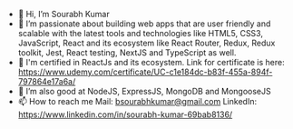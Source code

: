 - 👋 Hi, I’m Sourabh Kumar
- 👀 I’m passionate about building web apps that are user friendly and scalable with the latest tools and technologies like HTML5, CSS3, JavaScript, React and its ecosystem like React Router, Redux, Redux toolkit, Jest, React testing, NextJS and TypeScript as well. 
- 🌱 I'm certified in ReactJs and its ecosystem. Link for certificate is here: https://www.udemy.com/certificate/UC-c1e184dc-b83f-455a-894f-797864e17a6a/
- 💞️  I’m also good at NodeJS, ExpressJS, MongoDB and MongooseJS 
- 📫 How to reach me 
Mail:          bsourabhkumar@gmail.com
LinkedIn:      https://www.linkedin.com/in/sourabh-kumar-69bab8136/

<!---
bsourabhkumar/bsourabhkumar is a ✨ special ✨ repository because its `README.md` (this file) appears on your GitHub profile.
You can click the Preview link to take a look at your changes.
--->
